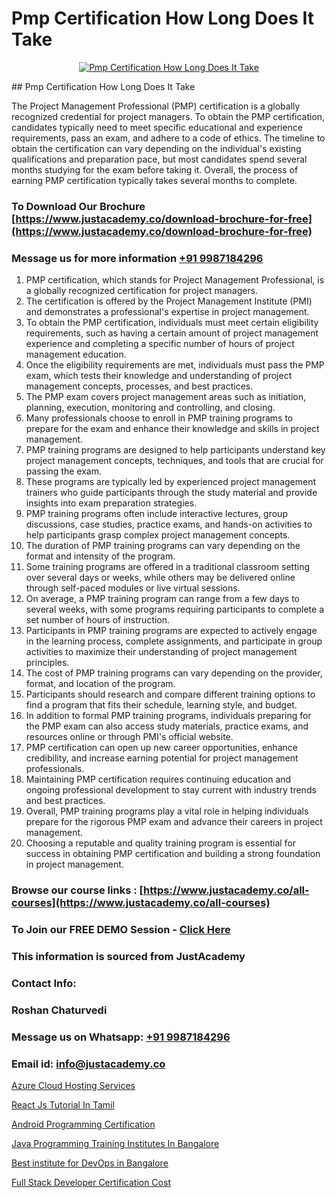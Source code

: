 # Pmp Certification How Long Does It Take

<p align="center">
  <a href="https://justacademy.co/course-detail/pmp-certification-training">
    <img src="https://justacademy.co/storage2/course_image/1709713463_course_image.webp" alt="Pmp Certification How Long Does It Take">
  </a>
</p>
## Pmp Certification How Long Does It Take

The Project Management Professional (PMP) certification is a globally recognized credential for project managers. To obtain the PMP certification, candidates typically need to meet specific educational and experience requirements, pass an exam, and adhere to a code of ethics. The timeline to obtain the certification can vary depending on the individual's existing qualifications and preparation pace, but most candidates spend several months studying for the exam before taking it. Overall, the process of earning PMP certification typically takes several months to complete.
### To Download Our Brochure [https://www.justacademy.co/download-brochure-for-free](https://www.justacademy.co/download-brochure-for-free)
### Message us for more information [+91 9987184296](https://api.whatsapp.com/send?phone=919987184296)
1) PMP certification, which stands for Project Management Professional, is a globally recognized certification for project managers.
2) The certification is offered by the Project Management Institute (PMI) and demonstrates a professional's expertise in project management.
3) To obtain the PMP certification, individuals must meet certain eligibility requirements, such as having a certain amount of project management experience and completing a specific number of hours of project management education.
4) Once the eligibility requirements are met, individuals must pass the PMP exam, which tests their knowledge and understanding of project management concepts, processes, and best practices.
5) The PMP exam covers project management areas such as initiation, planning, execution, monitoring and controlling, and closing.
6) Many professionals choose to enroll in PMP training programs to prepare for the exam and enhance their knowledge and skills in project management.
7) PMP training programs are designed to help participants understand key project management concepts, techniques, and tools that are crucial for passing the exam.
8) These programs are typically led by experienced project management trainers who guide participants through the study material and provide insights into exam preparation strategies.
9) PMP training programs often include interactive lectures, group discussions, case studies, practice exams, and hands-on activities to help participants grasp complex project management concepts.
10) The duration of PMP training programs can vary depending on the format and intensity of the program.
11) Some training programs are offered in a traditional classroom setting over several days or weeks, while others may be delivered online through self-paced modules or live virtual sessions.
12) On average, a PMP training program can range from a few days to several weeks, with some programs requiring participants to complete a set number of hours of instruction.
13) Participants in PMP training programs are expected to actively engage in the learning process, complete assignments, and participate in group activities to maximize their understanding of project management principles.
14) The cost of PMP training programs can vary depending on the provider, format, and location of the program.
15) Participants should research and compare different training options to find a program that fits their schedule, learning style, and budget.
16) In addition to formal PMP training programs, individuals preparing for the PMP exam can also access study materials, practice exams, and resources online or through PMI's official website.
17) PMP certification can open up new career opportunities, enhance credibility, and increase earning potential for project management professionals.
18) Maintaining PMP certification requires continuing education and ongoing professional development to stay current with industry trends and best practices.
19) Overall, PMP training programs play a vital role in helping individuals prepare for the rigorous PMP exam and advance their careers in project management.
20) Choosing a reputable and quality training program is essential for success in obtaining PMP certification and building a strong foundation in project management.

### Browse our course links : [https://www.justacademy.co/all-courses](https://www.justacademy.co/all-courses) 
### To Join our FREE DEMO Session - [Click Here](https://www.justacademy.co/register-for-course-demo)


### This information is sourced from JustAcademy
### Contact Info:
### Roshan Chaturvedi
### Message us on Whatsapp: [+91 9987184296](https://api.whatsapp.com/send?phone=919987184296)
### Email id: [info@justacademy.co](mailto:info@justacademy.co)
                
[Azure Cloud Hosting Services](https://www.linkedin.com/pulse/azure-cloud-hosting-services-justacademy-thane-g4x1c?trackingId=6sNtp2qKfH9XnU8C0Gjwjg%3D%3D&lipi=urn%3Ali%3Apage%3Ad_flagship3_company_admin%3BzlEMqIgRRsubBoA3fmTvjQ%3D%3D)

[React Js Tutorial In Tamil](https://www.linkedin.com/pulse/react-js-tutorial-tamil-justacademy-coimbatore-yvlac?trackingId=zifbouM5BgQ25apTBwlTPA%3D%3D&lipi=urn%3Ali%3Apage%3Ad_flagship3_company_admin%3BzebO8%2FdlQdOp%2FzsKprgh%2FA%3D%3D)

[Android Programming Certification](https://medium.com/@pzade254/android-programming-certification-c179ff8a5882)

[Java Programming Training Institutes In Bangalore](https://medium.com/@mistersumit961/java-programming-training-institutes-in-bangalore-1483fc6777df)

[Best institute for DevOps in Bangalore](https://justacademyin.github.io/justacademy/best-institute-for-devops-in-bangalore)

[Full Stack Developer Certification Cost](https://justacademyin.github.io/justacademy/full-stack-developer-certification-cost)

